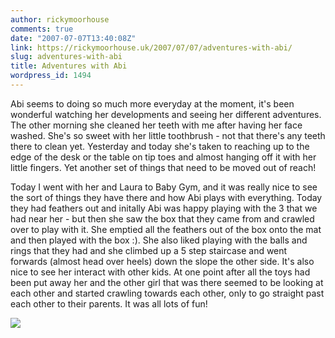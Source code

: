 ```yaml
---
author: rickymoorhouse
comments: true
date: "2007-07-07T13:40:08Z"
link: https://rickymoorhouse.uk/2007/07/07/adventures-with-abi/
slug: adventures-with-abi
title: Adventures with Abi
wordpress_id: 1494
---
```


Abi seems to doing so much more everyday at the moment, it's been wonderful watching her developments and seeing her different adventures. The other morning she cleaned her teeth with me after having her face washed. She's so sweet with her little toothbrush - not that there's any teeth there to clean yet. Yesterday and today she's taken to reaching up to the edge of the desk or the table on tip toes and almost hanging off it with her little fingers. Yet another set of things that need to be moved out of reach!





Today I went with her and Laura to Baby Gym, and it was really nice to see the sort of things they have there and how Abi plays with everything. Today they had feathers out and initally Abi was happy playing with the 3 that we had near her - but then she saw the box that they came from and crawled over to play with it. She emptied all the feathers out of the box onto the mat and then played with the box :). She also liked playing with the balls and rings that they had and she climbed up a 5 step staircase and went forwards (almost head over heels) down the slope the other side. It's also nice to see her interact with other kids. At one point after all the toys had been put away her and the other girl that was there seemed to be looking at each other and started crawling towards each other, only to go straight past each other to their parents. It was all lots of fun! 




[![](http://samespirit.net/ricky/images/teeth_.jpg)](http://samespirit.net/ricky/images/teeth.jpg)
